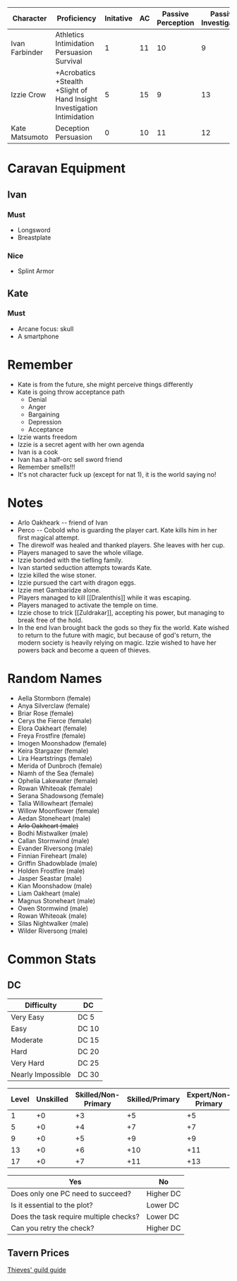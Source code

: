 | Character      | Proficiency                                                            | Initative | AC | Passive Perception | Passive Investigation | Passive Insight |
|----------------|-------------------------------------------------------------------------|-----------|----|--------------------|-----------------------|-----------------|
| Ivan Farbinder | Athletics Intimidation Persuasion Survival                              | 1         | 11 | 10                 | 9                     | 10              |
| Izzie Crow     | +Acrobatics +Stealth +Slight of Hand Insight Investigation Intimidation | 5         | 15 | 9                  | 13                    | 12              |
| Kate Matsumoto | Deception Persuasion                                                    | 0         | 10 | 11                 | 12                    | 11              |
# Caravan Equipment
## Ivan
### Must
* Longsword
* Breastplate
### Nice
* Splint Armor
## Kate
### Must
* Arcane focus: skull
* A smartphone
# Remember
* Kate is from the future, she might perceive things differently
* Kate is going throw acceptance path
	* Denial
	* Anger
	* Bargaining
	* Depression
	* Acceptance
* Izzie wants freedom
* Izzie is a secret agent with her own agenda
* Ivan is a cook
* Ivan has a half-orc sell sword friend
* Remember smells!!!
* It's not character fuck up (except for nat 1), it is the world saying no!
# Notes
* Arlo Oakheark -- friend of Ivan
* Perco -- Cobold who is guarding the player cart. Kate kills him in her first magical attempt.
* The direwolf was healed and thanked players. She leaves with her cup.
* Players managed to save the whole village.
* Izzie bonded with the tiefling family.
* Ivan started seduction attempts towards Kate.
* Izzie killed the wise stoner.
* Izzie pursued the cart with dragon eggs. 
* Izzie met Gambaridze alone.
* Players managed to kill [[Dralenthis]] while it was escaping.
* Players managed to activate the temple on time.
* Izzie chose to trick [[Zuldrakar]], accepting his power, but managing to break free of the hold.
* In the end Ivan brought back the gods so they fix the world. Kate wished to return to the future with magic, but because of god's return, the modern society is heavily relying on magic. Izzie wished to have her powers back and become a queen of thieves.
# Random Names
- Aella Stormborn (female)
- Anya Silverclaw (female)
- Briar Rose (female)
- Cerys the Fierce (female)
- Elora Oakheart (female)
- Freya Frostfire (female)
- Imogen Moonshadow (female)
- Keira Stargazer (female)
- Lira Heartstrings (female)
- Merida of Dunbroch (female)
- Niamh of the Sea (female)
- Ophelia Lakewater (female)
- Rowan Whiteoak (female)
- Serana Shadowsong (female)
- Talia Willowheart (female)
- Willow Moonflower (female)
- Aedan Stoneheart (male)
- ~~Arlo Oakheart (male)~~
- Bodhi Mistwalker (male)
- Callan Stormwind (male)
- Evander Riversong (male)
- Finnian Fireheart (male)
- Griffin Shadowblade (male)
- Holden Frostfire (male)
- Jasper Seastar (male)
- Kian Moonshadow (male)
- Liam Oakheart (male)
- Magnus Stoneheart (male)
- Owen Stormwind (male)
- Rowan Whiteoak (male)
- Silas Nightwalker (male)
- Wilder Riversong (male)
# Common Stats
## DC
|Difficulty|DC|
|---|---|
|Very Easy|DC 5|
|Easy|DC 10|
|Moderate|DC 15|
|Hard|DC 20|
|Very Hard|DC 25|
|Nearly Impossible|DC 30|

|**Level**|**Unskilled**|**Skilled/Non-Primary**|**Skilled/Primary**|**Expert/Non-Primary**|**Expert/Primary**|
|---|---|---|---|---|---|
|1|+0|+3|+5|+5|+7|
|5|+0|+4|+7|+7|+10|
|9|+0|+5|+9|+9|+13|
|13|+0|+6|+10|+11|+15|
|17|+0|+7|+11|+13|+17|

|Yes|No|
|---|---|
|Does only one PC need to succeed?|Higher DC|Lower DC|
|Is it essential to the plot?|Lower DC|Higher DC|
|Does the task require multiple checks?|Lower DC|Normal DC|
|Can you retry the check?|Higher DC|Lower DC|
## Tavern Prices
[Thieves' guild guide](https://www.thievesguild.cc/shops/shop-inntavern)
